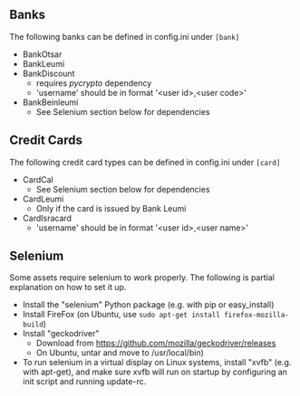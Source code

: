 ## Banks
The following banks can be defined in config.ini under `[bank]`
* BankOtsar
* BankLeumi
* BankDiscount
  * requires  *pycrypto* dependency
  * 'username' should be in format '\<user id\>,\<user code\>'
* BankBeinleumi
  * See Selenium section below for dependencies

## Credit Cards
The following credit card types can be defined in config.ini under `[card]`
* CardCal
  * See Selenium section below for dependencies
* CardLeumi
  * Only if the card is issued by Bank Leumi
* CardIsracard
  * 'username' should be in format '\<user id\>,\<user name\>'


## Selenium
Some assets require selenium to work properly.
The following is partial explanation on how to set it up.

* Install the "selenium" Python package (e.g. with pip or easy_install)
* Install FireFox (on Ubuntu, use `sudo apt-get install firefox-mozilla-build`)
* Install "geckodriver"
  * Download from https://github.com/mozilla/geckodriver/releases
  * On Ubuntu, untar and move to /usr/local/bin)
* To run selenium in a virtual display on Linux systems, install "xvfb" (e.g. with apt-get), and make sure xvfb will run on startup by configuring an init script and running update-rc.
